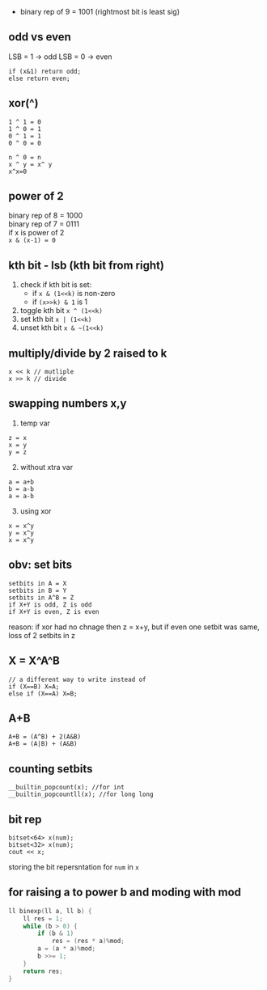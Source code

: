 - binary rep of 9 = 1001 (rightmost bit is least sig)

## odd vs even
LSB = 1 -> odd
LSB = 0 -> even
```
if (x&1) return odd;
else return even;
```

## xor(^)

```
1 ^ 1 = 0
1 ^ 0 = 1
0 ^ 1 = 1
0 ^ 0 = 0
```
```
n ^ 0 = n
x ^ y = x^ y
x^x=0
```

## power of 2
binary rep of 8 = 1000 <br>
binary rep of 7 = 0111 <br>
if x is power of 2 <br>
```x & (x-1) = 0``` 

## kth bit - lsb (kth bit from right)
1. check if kth bit is set:
    - if `x & (1<<k)` is non-zero
    - if `(x>>k) & 1` is 1
3. toggle kth bit `x ^ (1<<k)`
4. set kth bit `x | (1<<k)`
5. unset kth bit `x & ~(1<<k)`

## multiply/divide by 2 raised to k
```
x << k // mutliple
x >> k // divide
```

## swapping numbers x,y
1. temp var
```
z = x 
x = y
y = z
```
2. without xtra var
```
a = a+b
b = a-b
a = a-b
```
3. using xor
```
x = x^y
y = x^y
x = x^y
```

## obv: set bits
```
setbits in A = X
setbits in B = Y
setbits in A^B = Z
if X+Y is odd, Z is odd
if X+Y is even, Z is even
```
reason: if xor had no chnage then z = x+y, but if even one setbit was same, loss of 2 setbits in z

## X = X^A^B
```
// a different way to write instead of
if (X==B) X=A;
else if (X==A) X=B;
```

## A+B
```
A+B = (A^B) + 2(A&B)
A+B = (A|B) + (A&B)
```
## counting setbits
```
__builtin_popcount(x); //for int
__builtin_popcountll(x); //for long long
```

## bit rep
```
bitset<64> x(num);
bitset<32> x(num);
cout << x;
```
storing the bit repersntation for `num` in `x`

## for raising a to power b and moding with mod
```cpp
ll binexp(ll a, ll b) {
    ll res = 1;
    while (b > 0) {
        if (b & 1)
            res = (res * a)%mod;
        a = (a * a)%mod;
        b >>= 1;
    }
    return res;
}
```
